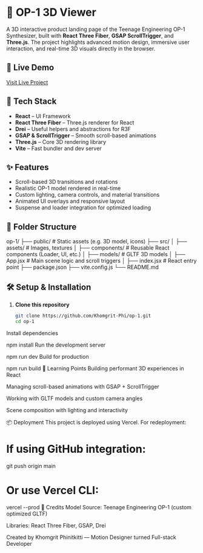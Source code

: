 # 🎹 OP-1 3D Viewer

A 3D interactive product landing page of the Teenage Engineering OP-1 Synthesizer, built with **React Three Fiber**, **GSAP ScrollTrigger**, and **Three.js**. The project highlights advanced motion design, immersive user interaction, and real-time 3D visuals directly in the browser.

## 🚀 Live Demo
[Visit Live Project](https://seal-over-the-walls.vercel.app/)

## 🧰 Tech Stack

- **React** – UI Framework
- **React Three Fiber** – Three.js renderer for React
- **Drei** – Useful helpers and abstractions for R3F
- **GSAP & ScrollTrigger** – Smooth scroll-based animations
- **Three.js** – Core 3D rendering library
- **Vite** – Fast bundler and dev server

## ✨ Features

- Scroll-based 3D transitions and rotations
- Realistic OP-1 model rendered in real-time
- Custom lighting, camera controls, and material transitions
- Animated UI overlays and responsive layout
- Suspense and loader integration for optimized loading

## 📂 Folder Structure

op-1/
├── public/ # Static assets (e.g. 3D model, icons)
├── src/
│ ├── assets/ # Images, textures
│ ├── components/ # Reusable React components (Loader, UI, etc.)
│ ├── models/ # GLTF 3D models
│ ├── App.jsx # Main scene logic and scroll triggers
│ ├── index.jsx # React entry point
├── package.json
├── vite.config.js
└── README.md

## 🛠 Setup & Installation

1. **Clone this repository**
   ```bash
   git clone https://github.com/Khomgrit-Phi/op-1.git
   cd op-1
Install dependencies


npm install
Run the development server

npm run dev
Build for production


npm run build
🧠 Learning Points
Building performant 3D experiences in React

Managing scroll-based animations with GSAP + ScrollTrigger

Working with GLTF models and custom camera angles

Scene composition with lighting and interactivity

📦 Deployment
This project is deployed using Vercel. For redeployment:


# If using GitHub integration:
git push origin main

# Or use Vercel CLI:
vercel --prod
🙌 Credits
Model Source: Teenage Engineering OP-1 (custom optimized GLTF)

Libraries: React Three Fiber, GSAP, Drei

Created by Khomgrit Phinitkitti — Motion Designer turned Full-stack Developer
